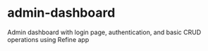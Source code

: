 # admin-dashboard
 Admin dashboard with login page, authentication, and basic CRUD operations using Refine app
